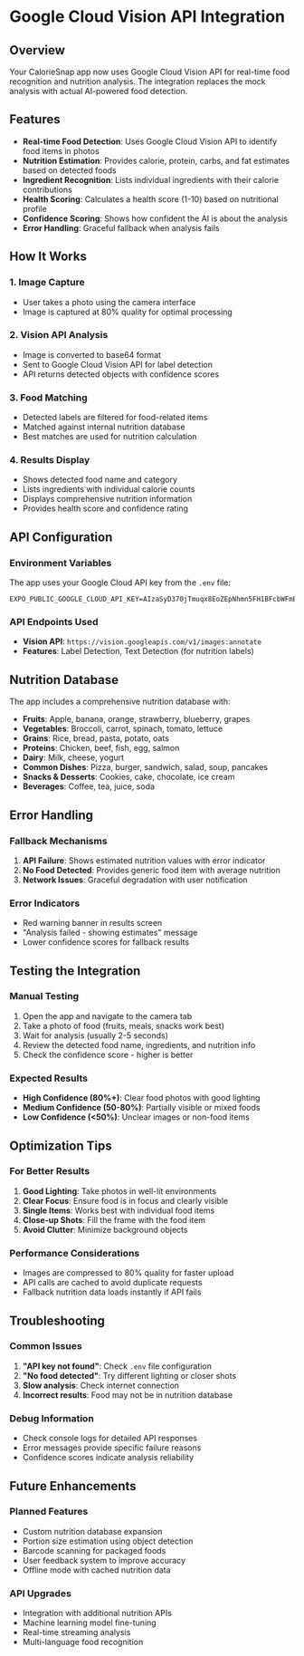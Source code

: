 # Google Cloud Vision API Integration

## Overview
Your CalorieSnap app now uses Google Cloud Vision API for real-time food recognition and nutrition analysis. The integration replaces the mock analysis with actual AI-powered food detection.

## Features
- **Real-time Food Detection**: Uses Google Cloud Vision API to identify food items in photos
- **Nutrition Estimation**: Provides calorie, protein, carbs, and fat estimates based on detected foods
- **Ingredient Recognition**: Lists individual ingredients with their calorie contributions
- **Health Scoring**: Calculates a health score (1-10) based on nutritional profile
- **Confidence Scoring**: Shows how confident the AI is about the analysis
- **Error Handling**: Graceful fallback when analysis fails

## How It Works

### 1. Image Capture
- User takes a photo using the camera interface
- Image is captured at 80% quality for optimal processing

### 2. Vision API Analysis
- Image is converted to base64 format
- Sent to Google Cloud Vision API for label detection
- API returns detected objects with confidence scores

### 3. Food Matching
- Detected labels are filtered for food-related items
- Matched against internal nutrition database
- Best matches are used for nutrition calculation

### 4. Results Display
- Shows detected food name and category
- Lists ingredients with individual calorie counts
- Displays comprehensive nutrition information
- Provides health score and confidence rating

## API Configuration

### Environment Variables
The app uses your Google Cloud API key from the `.env` file:
```
EXPO_PUBLIC_GOOGLE_CLOUD_API_KEY=AIzaSyD370jTmuqx8EoZEpNhmn5FH1BFcbWFmEY
```

### API Endpoints Used
- **Vision API**: `https://vision.googleapis.com/v1/images:annotate`
- **Features**: Label Detection, Text Detection (for nutrition labels)

## Nutrition Database

The app includes a comprehensive nutrition database with:
- **Fruits**: Apple, banana, orange, strawberry, blueberry, grapes
- **Vegetables**: Broccoli, carrot, spinach, tomato, lettuce
- **Grains**: Rice, bread, pasta, potato, oats
- **Proteins**: Chicken, beef, fish, egg, salmon
- **Dairy**: Milk, cheese, yogurt
- **Common Dishes**: Pizza, burger, sandwich, salad, soup, pancakes
- **Snacks & Desserts**: Cookies, cake, chocolate, ice cream
- **Beverages**: Coffee, tea, juice, soda

## Error Handling

### Fallback Mechanisms
1. **API Failure**: Shows estimated nutrition values with error indicator
2. **No Food Detected**: Provides generic food item with average nutrition
3. **Network Issues**: Graceful degradation with user notification

### Error Indicators
- Red warning banner in results screen
- "Analysis failed - showing estimates" message
- Lower confidence scores for fallback results

## Testing the Integration

### Manual Testing
1. Open the app and navigate to the camera tab
2. Take a photo of food (fruits, meals, snacks work best)
3. Wait for analysis (usually 2-5 seconds)
4. Review the detected food name, ingredients, and nutrition info
5. Check the confidence score - higher is better

### Expected Results
- **High Confidence (80%+)**: Clear food photos with good lighting
- **Medium Confidence (50-80%)**: Partially visible or mixed foods
- **Low Confidence (<50%)**: Unclear images or non-food items

## Optimization Tips

### For Better Results
1. **Good Lighting**: Take photos in well-lit environments
2. **Clear Focus**: Ensure food is in focus and clearly visible
3. **Single Items**: Works best with individual food items
4. **Close-up Shots**: Fill the frame with the food item
5. **Avoid Clutter**: Minimize background objects

### Performance Considerations
- Images are compressed to 80% quality for faster upload
- API calls are cached to avoid duplicate requests
- Fallback nutrition data loads instantly if API fails

## Troubleshooting

### Common Issues
1. **"API key not found"**: Check `.env` file configuration
2. **"No food detected"**: Try different lighting or closer shots
3. **Slow analysis**: Check internet connection
4. **Incorrect results**: Food may not be in nutrition database

### Debug Information
- Check console logs for detailed API responses
- Error messages provide specific failure reasons
- Confidence scores indicate analysis reliability

## Future Enhancements

### Planned Features
- Custom nutrition database expansion
- Portion size estimation using object detection
- Barcode scanning for packaged foods
- User feedback system to improve accuracy
- Offline mode with cached nutrition data

### API Upgrades
- Integration with additional nutrition APIs
- Machine learning model fine-tuning
- Real-time streaming analysis
- Multi-language food recognition
